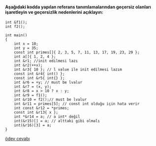 #### Aşağıdaki kodda yapılan referans tanımlamalarından geçersiz olanları işaretleyin ve geçersizlik nedenlerini açıklayın:

```
int &f1();
int f2();

int main()
{
	int x = 10;
	int y = 35;
	const int primes[]{ 2, 3, 5, 7, 11, 13, 17, 19, 23, 29 };
	int a[]{ 1, 2, 4 };
	int &r1; //init edilmesi lazı
	int &r2(++x); 
	int &r3{ 10 }; // l value ile init edilmesi lazım 
	const int &r4{ int() };
	const int &r5{ int{} };
	int &r6 = +y; // must be lvalur
	int &r7 = (x, y);
	int &r8 = x > 10 ? x : y;
	int &r9 = f1();
	int &r10 = f2();// must be lvalur
	int &r11 = primes[5]; // const int olduğu için hata verir
	int const &r12 = *primes; 
	const int &r13{ x };
	int *&r14 = a; // a int* değil
	int(&r15)[] = a; // alttaki gibi olmalı
	int(&r16)[3] = a;
}
```

[ödev cevabı](https://vimeo.com/362516832)

